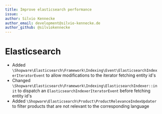 ```yaml
---
title: Improve elasticsearch performance
issue: -
author: Silvio Kennecke
author_email: development@silvio-kennecke.de
author_github: @silviokennecke
---
```

# Elasticsearch
* Added `\Shopware\Elasticsearch\Framework\Indexing\Event\ElasticsearchIndexerIteratorEvent` to allow modifications to the iterator fetching entity id's
* Changed `\Shopware\Elasticsearch\Framework\Indexing\ElasticsearchIndexer::init` to dispatch an `ElasticsearchIndexerIteratorEvent` before fetching entity id's
* Added `\Shopware\Elasticsearch\Product\ProductRelevanceIndexUpdater` to filter products that are not relevant to the corresponding language
